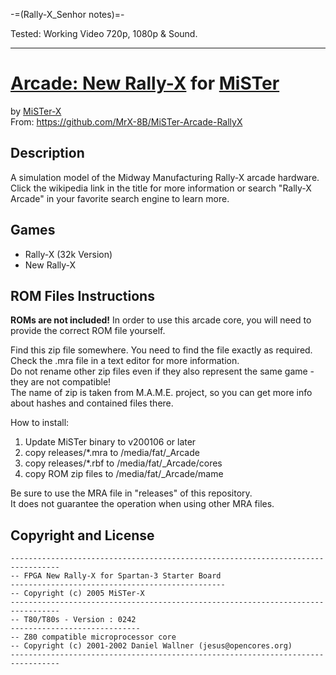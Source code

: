 -=(Rally-X_Senhor notes)=-

Tested: Working Video 720p, 1080p & Sound.

___
# [Arcade: New Rally-X](https://www.arcade-museum.com/game_detail.php?game_id=9259) for [MiSTer](https://github.com/MiSTer-devel/Main_MiSTer/wiki)

by [MiSTer-X](https://twitter.com/mrx_8b)  
From: https://github.com/MrX-8B/MiSTer-Arcade-RallyX

## Description

A simulation model of the Midway Manufacturing Rally-X arcade hardware. Click the wikipedia link in the title for more information or search "Rally-X Arcade" in your favorite search engine to learn more.

## Games

* Rally-X (32k Version)
* New Rally-X

## ROM Files Instructions

**ROMs are not included!** In order to use this arcade core, you will need to provide the correct ROM file yourself.

Find this zip file somewhere. You need to find the file exactly as required. Check the .mra file in a text editor for more information.  
Do not rename other zip files even if they also represent the same game - they are not compatible!  
The name of zip is taken from M.A.M.E. project, so you can get more info about hashes and contained files there.

How to install:
1. Update MiSTer binary to v200106 or later
2. copy releases/*.mra to /media/fat/_Arcade
3. copy releases/*.rbf to /media/fat/_Arcade/cores
4. copy ROM zip files  to /media/fat/_Arcade/mame

Be sure to use the MRA file in "releases" of this repository.  
It does not guarantee the operation when using other MRA files.

## Copyright and License

```
---------------------------------------------------------------------------------
-- FPGA New Rally-X for Spartan-3 Starter Board
------------------------------------------------
-- Copyright (c) 2005 MiSTer-X
---------------------------------------------------------------------------------
-- T80/T80s - Version : 0242
-----------------------------
-- Z80 compatible microprocessor core
-- Copyright (c) 2001-2002 Daniel Wallner (jesus@opencores.org)
---------------------------------------------------------------------------------
```
